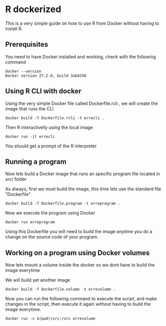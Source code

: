 # R dockerized

This is a very simple guide on how to use R from Docker without having to install R.

## Prerequisites

You need to have Docker installed and working, check with the following command

```
docker --version
Docker version 27.2.0, build 3ab4256
```

## Using R CLI with docker

Using the very simple Docker file called Dockerfile.rcli , we will create the image that runs the CLI

```
docker build -f Dockerfile.rcli -t errecli .
```

Then R interactivelly using the local image

```
docker run -it errecli
```

You should get a prompt of the R interpreter

## Running a program

Now lets build a Docker image that runs an specific program file located in src/ folder

As always, first we must build the image, this time lets use the standard file "Dockerfile"

```
docker build -f Dockerfile.program -t erreprogram .
```

Now we execute the program using Docker

```
docker run erreprogram
```

Using this Dockerfile you will need to build the image anytime you do a change on the source code of your program.

## Working on a program using Docker volumes

Now lets mount a volume inside the docker so we dont have to build the image everytime

We will build yet another image

```
docker build -f Dockerfile.volume -t errevolume .
```

Now you can run the following command to execute the script, and make changes in the script, then execute it again without having to build the image everytime.

```
docker run -v $(pwd)/src:/src errevolume
```

